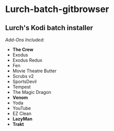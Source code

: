 # Lurch-batch-gitbrowser
## Lurch's Kodi batch installer 
*Add-Ons Included:*
- **The Crew**
- Exodus
- Exodus Redux
- Fen
- Movie Theatre Butter
- Scrubs v2
- SportsDevil
- Tempest
- The Magic Dragon
- **Venom**
- Yoda
- YouTube
- EZ Clean
- **LazyMan**
- **Trakt**
